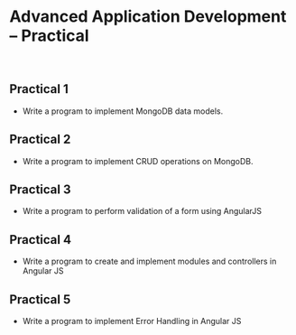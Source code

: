 <h1>Advanced Application Development – Practical</h1>
<br>

## Practical 1

* Write a program to implement MongoDB data models.

## Practical 2

* Write a program to implement CRUD operations on MongoDB.

## Practical 3

* Write a program to perform validation of a form using AngularJS

## Practical 4

* Write a program to create and implement modules and controllers in Angular JS

## Practical 5

* Write a program to implement Error Handling in Angular JS
